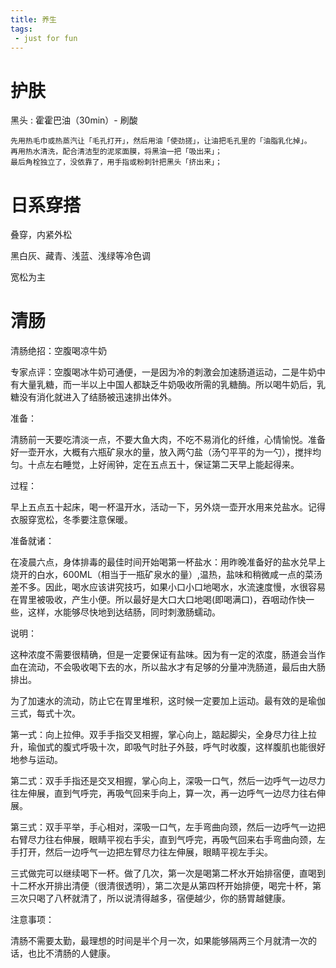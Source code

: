 ```yaml
---
title: 养生
tags:
 - just for fun
---
```




# 护肤

黑头 : 霍霍巴油（30min）- 刷酸 

```text
先用热毛巾或热蒸汽让「毛孔打开」，然后用油「使劲搓」，让油把毛孔里的「油脂乳化掉」。
再用热水清洗，配合清洁型的泥浆面膜，将黑油一把「吸出来」；
最后角栓独立了，没依靠了，用手指或粉刺针把黑头「挤出来」；
```

# 日系穿搭

叠穿，内紧外松

黑白灰、藏青、浅蓝、浅绿等冷色调

宽松为主

# 清肠

清肠绝招：空腹喝凉牛奶

专家点评：空腹喝冰牛奶可通便，一是因为冷的刺激会加速肠道运动，二是牛奶中有大量乳糖，而一半以上中国人都缺乏牛奶吸收所需的乳糖酶。所以喝牛奶后，乳糖没有消化就进入了结肠被迅速排出体外。



准备：

清肠前一天要吃清淡一点，不要大鱼大肉，不吃不易消化的纤维，心情愉悦。准备好一壶开水，大概有六瓶矿泉水的量，放入两勺盐（汤勺平平的为一勺），搅拌均匀。十点左右睡觉，上好闹钟，定在五点五十，保证第二天早上能起得来。

过程：

早上五点五十起床，喝一杯温开水，活动一下，另外烧一壶开水用来兑盐水。记得衣服穿宽松，冬季要注意保暖。

准备就诸：

在凌晨六点，身体排毒的最佳时间开始喝第一杯盐水：用昨晚准备好的盐水兑早上烧开的白水，600ML（相当于一瓶矿泉水的量）,温热，盐味和稍微咸一点的菜汤差不多。因此，喝水应该讲究技巧，如果小口小口地喝水，水流速度慢，水很容易在胃里被吸收，产生小便。所以最好是大口大口地喝(即喝满口)，吞咽动作快一些，这样，水能够尽快地到达结肠，同时刺激肠蠕动。

说明：

这种浓度不需要很精确，但是一定要保证有盐味。因为有一定的浓度，肠道会当作血在流动，不会吸收喝下去的水，所以盐水才有足够的分量冲洗肠道，最后由大肠排出。

为了加速水的流动，防止它在胃里堆积，这时候一定要加上运动。最有效的是瑜伽三式，每式十次。

第一式：向上拉伸。双手手指交叉相握，掌心向上，踮起脚尖，全身尽力往上拉升，瑜伽式的腹式呼吸十次，即吸气时肚子外鼓，呼气时收腹，这样腹肌也能很好地参与运动。

第二式：双手手指还是交叉相握，掌心向上，深吸一口气，然后一边呼气一边尽力往左伸展，直到气呼完，再吸气回来手向上，算一次，再一边呼气一边尽力往右伸展。

第三式：双手平举，手心相对，深吸一口气，左手弯曲向颈，然后一边呼气一边把右臂尽力往右伸展，眼睛平视右手尖，直到气呼完，再吸气回来右手弯曲向颈，左手打开，然后一边呼气一边把左臂尽力往左伸展，眼睛平视左手尖。

三式做完可以继续喝下一杯。做了几次，第一次是喝第二杯水开始排宿便，直喝到十二杯水开排出清便（很清很透明），第二次是从第四杯开始排便，喝完十杯，第三次只喝了八杯就清了，所以说清得越多，宿便越少，你的肠胃越健康。

注意事项：

清肠不需要太勤，最理想的时间是半个月一次，如果能够隔两三个月就清一次的话，也比不清肠的人健康。